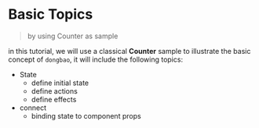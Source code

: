 # Basic Topics 
> by using Counter as sample

in this tutorial, we will use a classical **Counter** sample 
to illustrate the basic concept of ```dongbao```, it will include the following
topics:

* State
    * define initial state
    * define actions
    * define effects
* connect
    * binding state to component props 

